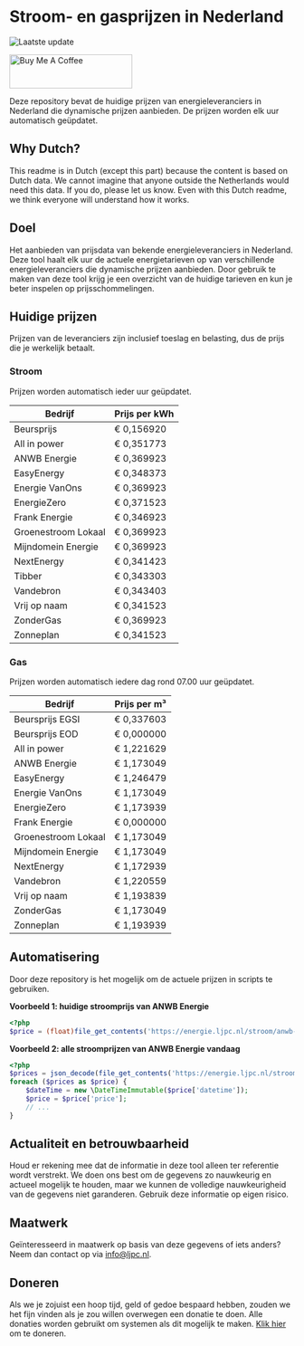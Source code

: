 # Stroom- en gasprijzen in Nederland

![Laatste update](https://img.shields.io/badge/laatste%20update-2024--06--03%2019%3A00%20CET-brightgreen)

<a href="https://www.buymeacoffee.com/Lars-" target="_blank"><img src="https://cdn.buymeacoffee.com/buttons/v2/default-orange.png" alt="Buy Me A Coffee" height="60" style="height: 60px !important;width: 217px !important;" ></a>

Deze repository bevat de huidige prijzen van energieleveranciers in Nederland die dynamische prijzen aanbieden. De prijzen worden elk uur automatisch geüpdatet.

## Why Dutch?

This readme is in Dutch (except this part) because the content is based on Dutch data. We cannot imagine that anyone outside the Netherlands would need this data. If you do, please let us know. Even with this Dutch readme, we think
everyone will understand how it works.

## Doel

Het aanbieden van prijsdata van bekende energieleveranciers in Nederland. Deze tool haalt elk uur de actuele energietarieven op van verschillende energieleveranciers die dynamische prijzen aanbieden. Door gebruik te maken van deze tool
krijg je een overzicht van de huidige tarieven en kun je beter inspelen op prijsschommelingen.

## Huidige prijzen

Prijzen van de leveranciers zijn inclusief toeslag en belasting, dus de prijs die je werkelijk betaalt.

### Stroom

Prijzen worden automatisch ieder uur geüpdatet.

 Bedrijf | Prijs per kWh 
---------|---------------
Beursprijs | € 0,156920
All in power | € 0,351773
ANWB Energie | € 0,369923
EasyEnergy | € 0,348373
Energie VanOns | € 0,369923
EnergieZero | € 0,371523
Frank Energie | € 0,346923
Groenestroom Lokaal | € 0,369923
Mijndomein Energie | € 0,369923
NextEnergy | € 0,341423
Tibber | € 0,343303
Vandebron | € 0,343403
Vrij op naam | € 0,341523
ZonderGas | € 0,369923
Zonneplan | € 0,341523


### Gas

Prijzen worden automatisch iedere dag rond 07.00 uur geüpdatet.

 Bedrijf | Prijs per m³ 
---------|--------------
Beursprijs EGSI | € 0,337603
Beursprijs EOD | € 0,000000
All in power | € 1,221629
ANWB Energie | € 1,173049
EasyEnergy | € 1,246479
Energie VanOns | € 1,173049
EnergieZero | € 1,173939
Frank Energie | € 0,000000
Groenestroom Lokaal | € 1,173049
Mijndomein Energie | € 1,173049
NextEnergy | € 1,172939
Vandebron | € 1,220559
Vrij op naam | € 1,193839
ZonderGas | € 1,173049
Zonneplan | € 1,193939


## Automatisering

Door deze repository is het mogelijk om de actuele prijzen in scripts te gebruiken.

**Voorbeeld 1: huidige stroomprijs van ANWB Energie**

```php
<?php
$price = (float)file_get_contents('https://energie.ljpc.nl/stroom/anwb-energie-nu.txt');

```

**Voorbeeld 2: alle stroomprijzen van ANWB Energie vandaag**

```php
<?php
$prices = json_decode(file_get_contents('https://energie.ljpc.nl/stroom/all-in-power-vandaag.json'),true);
foreach ($prices as $price) {
    $dateTime = new \DateTimeImmutable($price['datetime']);
    $price = $price['price'];
    // ...
}
```

## Actualiteit en betrouwbaarheid

Houd er rekening mee dat de informatie in deze tool alleen ter referentie wordt verstrekt. We doen ons best om de gegevens zo nauwkeurig en actueel mogelijk te houden, maar we kunnen de volledige nauwkeurigheid van de gegevens niet
garanderen. Gebruik deze informatie op eigen risico.

## Maatwerk

Geïnteresseerd in maatwerk op basis van deze gegevens of iets anders? Neem dan contact op
via [info@ljpc.nl](mailto:info@ljpc.nl?subject=Energie%20prijzen).

## Doneren

Als we je zojuist een hoop tijd, geld of gedoe bespaard hebben, zouden we het fijn vinden als je zou willen overwegen een
donatie te doen. Alle donaties worden gebruikt om systemen als dit mogelijk te
maken. [Klik hier](https://www.buymeacoffee.com/Lars-) om te doneren.
